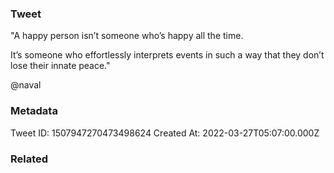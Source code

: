 ### Tweet
"A happy person isn’t someone who’s happy all the time. 

It’s someone who effortlessly interprets events in such a way that they don’t lose their innate peace."

@naval

### Metadata
Tweet ID: 1507947270473498624
Created At: 2022-03-27T05:07:00.000Z

### Related

